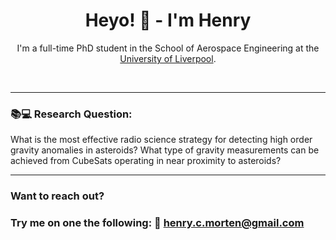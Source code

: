 <div align="center">
    <h1>Heyo! 👋 - <strong>I'm Henry</strong></h1>
    <p>I'm a full-time PhD student in the School of Aerospace Engineering at the <a href="https://www.liverpool.ac.uk/">University of Liverpool</a>.</p> 
</div>
<br>

<hr>

<div>
    <h3>📚💻 Research Question:</h3>
    <p>What is the most effective radio science strategy for detecting high order gravity anomalies in asteroids? What type of gravity measurements can be achieved from CubeSats operating in near proximity to asteroids?</p>
</div>

<hr>

<div>
	<h3> Want to reach out? <h3/>
	  <p>
        Try me on one the following: 📨  <a href="mailto:henry.c.morten@gmail.com">henry.c.morten@gmail.com</a>
        </p>

<div/>